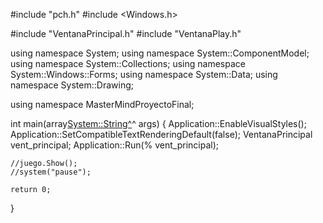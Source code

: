 #include "pch.h"
#include <Windows.h>

#include "VentanaPrincipal.h"
#include "VentanaPlay.h"

using namespace System;
using namespace System::ComponentModel;
using namespace System::Collections;
using namespace System::Windows::Forms;
using namespace System::Data;
using namespace System::Drawing;

using namespace MasterMindProyectoFinal;

int main(array<System::String^>^ args)
{
	Application::EnableVisualStyles();
	Application::SetCompatibleTextRenderingDefault(false);
	VentanaPrincipal vent_principal;
	Application::Run(% vent_principal);

	//juego.Show();
	//system("pause");

    return 0;
}
